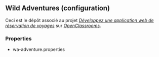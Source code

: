 ## Wild Adventures (configuration)

Ceci est le dépôt associé au projet [_Développez une application web de réservation de voyages_](https://openclassrooms.com/fr/projects/developpez-une-application-web-de-reservation-de-voyages)
sur [_OpenClassrooms_](https://www.openclassrooms.com).


### Properties

- wa-adventure.properties
